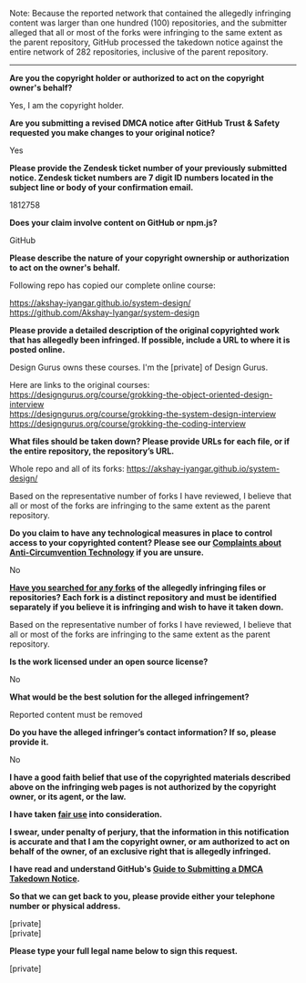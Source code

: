 Note: Because the reported network that contained the allegedly infringing content was larger than one hundred (100) repositories, and the submitter alleged that all or most of the forks were infringing to the same extent as the parent repository, GitHub processed the takedown notice against the entire network of 282 repositories, inclusive of the parent repository.

---


**Are you the copyright holder or authorized to act on the copyright owner's behalf?**

Yes, I am the copyright holder.

**Are you submitting a revised DMCA notice after GitHub Trust & Safety requested you make changes to your original notice?**

Yes

**Please provide the Zendesk ticket number of your previously submitted notice. Zendesk ticket numbers are 7 digit ID numbers located in the subject line or body of your confirmation email.**

1812758

**Does your claim involve content on GitHub or npm.js?**

GitHub

**Please describe the nature of your copyright ownership or authorization to act on the owner's behalf.**

Following repo has copied our complete online course:

https://akshay-iyangar.github.io/system-design/  
https://github.com/Akshay-Iyangar/system-design

**Please provide a detailed description of the original copyrighted work that has allegedly been infringed. If possible, include a URL to where it is posted online.**

Design Gurus owns these courses. I'm the [private] of Design Gurus.

Here are links to the original courses:  
https://designgurus.org/course/grokking-the-object-oriented-design-interview  
https://designgurus.org/course/grokking-the-system-design-interview  
https://designgurus.org/course/grokking-the-coding-interview

**What files should be taken down? Please provide URLs for each file, or if the entire repository, the repository’s URL.**

Whole repo and all of its forks: https://akshay-iyangar.github.io/system-design/

Based on the representative number of forks I have reviewed, I believe that all or most of the forks are infringing to the same extent as the parent repository.

**Do you claim to have any technological measures in place to control access to your copyrighted content? Please see our <a href="https://docs.github.com/articles/guide-to-submitting-a-dmca-takedown-notice#complaints-about-anti-circumvention-technology">Complaints about Anti-Circumvention Technology</a> if you are unsure.**

No

**<a href="https://docs.github.com/articles/dmca-takedown-policy#b-what-about-forks-or-whats-a-fork">Have you searched for any forks</a> of the allegedly infringing files or repositories? Each fork is a distinct repository and must be identified separately if you believe it is infringing and wish to have it taken down.**

Based on the representative number of forks I have reviewed, I believe that all or most of the forks are infringing to the same extent as the parent repository.

**Is the work licensed under an open source license?**

No

**What would be the best solution for the alleged infringement?**

Reported content must be removed

**Do you have the alleged infringer’s contact information? If so, please provide it.**

No

**I have a good faith belief that use of the copyrighted materials described above on the infringing web pages is not authorized by the copyright owner, or its agent, or the law.**

**I have taken <a href="https://www.lumendatabase.org/topics/22">fair use</a> into consideration.**

**I swear, under penalty of perjury, that the information in this notification is accurate and that I am the copyright owner, or am authorized to act on behalf of the owner, of an exclusive right that is allegedly infringed.**

**I have read and understand GitHub's <a href="https://docs.github.com/articles/guide-to-submitting-a-dmca-takedown-notice/">Guide to Submitting a DMCA Takedown Notice</a>.**

**So that we can get back to you, please provide either your telephone number or physical address.**

[private]  
[private]  

**Please type your full legal name below to sign this request.**

[private]  
